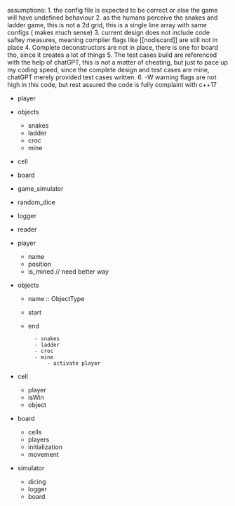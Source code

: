 assumptions:
    1. the config file is expected to be correct or else the game will have undefined behaviour 
    2. as the humans perceive the snakes and ladder game, this is not a 2d grid, this is a single line array with same configs ( makes much sense)
    3. current design does not include code saftey measures, meaning complier flags like [[nodiscard]] are still not in place
    4. Complete deconstructors are not in place, there is one for board tho, since it creates a lot of things
    5. The test cases build are referenced with the help of chatGPT, this is not a matter of cheating, but just to pace up my coding speed, since the complete design and test cases are mine, chatGPT merely provided test cases written.
    6. -W warning flags are not high in this code, but rest assured the code is fully complaint with c++17 

- player
- objects 
    - snakes 
    - ladder
    - croc
    - mine
- cell 
- board 
- game_simulator 

- random_dice
- logger 
- reader 


- player
    - name 
    - position 
    - is_mined // need better way 

- objects 
    - name :: ObjectType
    - start
    - end 

            - snakes 
            - ladder 
            - croc
            - mine 
                - activate player

- cell
    - player
    - isWin
    - object

- board 
    - cells
    - players
    - initialization 
    - movement


- simulator 
    - dicing 
    - logger 
    - board 

